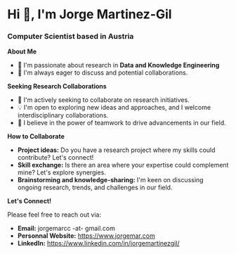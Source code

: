 
# Hi 👋, I'm Jorge Martinez-Gil 
### Computer Scientist based in Austria

**About Me**

* 🔭 I'm passionate about research in **Data and Knowledge Engineering**
* 💬 I'm always eager to discuss  and potential collaborations.

**Seeking Research Collaborations**

* 👯 I'm actively seeking to collaborate on research initiatives.
* 💡 I'm open to exploring new ideas and approaches, and I welcome interdisciplinary collaborations.
* 🤝 I believe in the power of teamwork to drive advancements in our field.

**How to Collaborate**

* **Project ideas:** Do you have a research project where my skills could contribute? Let's connect!
* **Skill exchange:**  Is there an area where your expertise could complement mine? Let's explore synergies.
* **Brainstorming and knowledge-sharing:** I'm keen on discussing ongoing research, trends, and challenges in our field.

**Let's Connect!**

Please feel free to reach out via:

* **Email:** jorgemarcc -at- gmail.com
* **Personnal Website:** https://www.jorgemar.com
* **LinkedIn:** https://www.linkedin.com/in/jorgemartinezgil/
